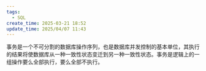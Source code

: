 ```yaml
---
tags:
  - SQL
create_time: 2025-03-21 18:52
update_time: 2025/04/07 11:43
---
```


事务是一个不可分割的数据库操作序列，也是数据库并发控制的基本单位，其执行的结果将使数据库从一种一致性状态变迁到另一种一致性状态。事务是逻辑上的一组操作要么全部执行，要么全部不执行。
